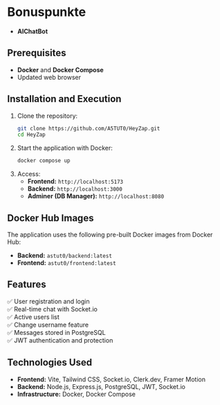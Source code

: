 # Bonuspunkte

- **AIChatBot**

## **Prerequisites**

- **Docker** and **Docker Compose**
- Updated web browser

## **Installation and Execution**

1. Clone the repository:
   ```sh
   git clone https://github.com/A5TUT0/HeyZap.git
   cd HeyZap
   ```
2. Start the application with Docker:
   ```sh
   docker compose up
   ```
3. Access:
   - **Frontend:** `http://localhost:5173`
   - **Backend:** `http://localhost:3000`
   - **Adminer (DB Manager):** `http://localhost:8080`

## **Docker Hub Images**

The application uses the following pre-built Docker images from Docker Hub:

- **Backend:** `astut0/backend:latest`
- **Frontend:** `astut0/frontend:latest`

## **Features**

✅ User registration and login  
✅ Real-time chat with Socket.io  
✅ Active users list  
✅ Change username feature  
✅ Messages stored in PostgreSQL  
✅ JWT authentication and protection

## **Technologies Used**

- **Frontend:** Vite, Tailwind CSS, Socket.io, Clerk.dev, Framer Motion
- **Backend:** Node.js, Express.js, PostgreSQL, JWT, Socket.io
- **Infrastructure:** Docker, Docker Compose
